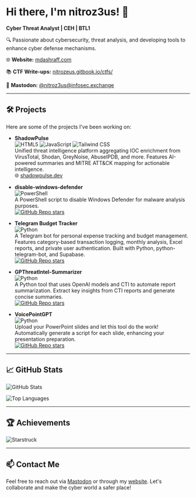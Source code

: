 # Hi there, I'm nitroz3us! 👋

**Cyber Threat Analyst | CEH | BTL1**

🔍 Passionate about cybersecurity, threat analysis, and developing tools to enhance cyber defense mechanisms.

🌐 **Website:** [mdashraff.com](https://mdashraff.com/)

📚 **CTF Write-ups:** [nitrozeus.gitbook.io/ctfs/](https://nitrozeus.gitbook.io/ctfs/)

🐘 **Mastodon:** [@nitroz3us@infosec.exchange](https://infosec.exchange/@nitroz3us)

---

## 🛠️ Projects

Here are some of the projects I've been working on:

- **ShadowPulse**  
  ![HTML5](https://img.shields.io/badge/HTML5-E34F26?logo=html5&logoColor=white) ![JavaScript](https://img.shields.io/badge/JavaScript-F7DF1E?logo=javascript&logoColor=black) ![Tailwind CSS](https://img.shields.io/badge/Tailwind_CSS-38B2AC?logo=tailwind-css&logoColor=white)  
  Unified threat intelligence platform aggregating IOC enrichment from VirusTotal, Shodan, GreyNoise, AbuseIPDB, and more. Features AI-powered summaries and MITRE ATT&CK mapping for actionable intelligence.  
  🌐 [shadowpulse.dev](https://www.shadowpulse.dev/)

- **disable-windows-defender**  
  ![PowerShell](https://img.shields.io/badge/PowerShell-5391FE?logo=powershell&logoColor=white)  
  A PowerShell script to disable Windows Defender for malware analysis purposes.  
  [![GitHub Repo stars](https://img.shields.io/github/stars/nitroz3us/disable-windows-defender?style=social)](https://github.com/nitroz3us/disable-windows-defender)

- **Telegram Budget Tracker**  
  ![Python](https://img.shields.io/badge/Python-3776AB?logo=python&logoColor=white)  
  A Telegram bot for personal expense tracking and budget management. Features category-based transaction logging, monthly analysis, Excel reports, and private user authentication. Built with Python, python-telegram-bot, and Supabase.  
  [![GitHub Repo stars](https://img.shields.io/github/stars/nitroz3us/telegram-budget-tracker?style=social)](https://github.com/nitroz3us/telegram-budget-tracker)

- **GPThreatIntel-Summarizer**  
  ![Python](https://img.shields.io/badge/Python-3776AB?logo=python&logoColor=white)  
  A Python tool that uses OpenAI models and CTI to automate report summarization. Extract key insights from CTI reports and generate concise summaries.  
  [![GitHub Repo stars](https://img.shields.io/github/stars/nitroz3us/GPThreatIntel-Summarizer?style=social)](https://github.com/nitroz3us/GPThreatIntel-Summarizer)

- **VoicePointGPT**  
  ![Python](https://img.shields.io/badge/Python-3776AB?logo=python&logoColor=white)  
  Upload your PowerPoint slides and let this tool do the work! Automatically generate a script for each slide, enhancing your presentation preparation.  
  [![GitHub Repo stars](https://img.shields.io/github/stars/nitroz3us/VoicePointGPT?style=social)](https://github.com/nitroz3us/VoicePointGPT)

---

## 📈 GitHub Stats

![GitHub Stats](https://github-readme-stats.vercel.app/api?username=nitroz3us&show_icons=true&theme=radical)

![Top Languages](https://github-readme-stats.vercel.app/api/top-langs/?username=nitroz3us&layout=compact&theme=radical)

---

## 🏆 Achievements

![Starstruck](https://img.shields.io/badge/Starstruck-%F0%9F%8C%9F-brightgreen)

---

## 📫 Contact Me

Feel free to reach out via [Mastodon](https://infosec.exchange/@nitroz3us) or through my [website](https://nitrozeus.vercel.app/). Let's collaborate and make the cyber world a safer place!
